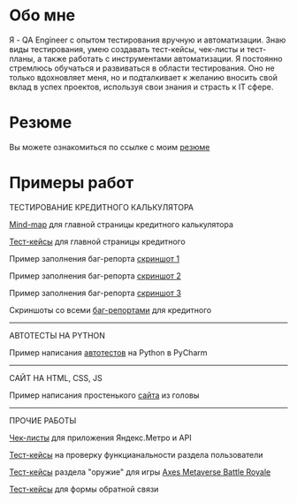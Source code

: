 # Обо мне
Я - QA Engineer с опытом тестирования вручную и автоматизации. Знаю виды тестирования, умею создавать тест-кейсы, чек-листы и тест-планы, а также работать с инструментами автоматизации. Я постоянно стремлюсь обучаться и развиваться в области тестирования. Оно не только вдохновляет меня, но и подталкивает к желанию вносить свой вклад в успех проектов, используя свои знания и страсть к IT сфере.

# Резюме
Вы можете ознакомиться по ссылке с моим [резюме](https://drive.google.com/file/d/1iXXCmc1i3KqIrbKD3AiXdL9odeucX9Xf/view?usp=sharing)

# Примеры работ

ТЕСТИРОВАНИЕ КРЕДИТНОГО КАЛЬКУЛЯТОРА

[Mind-map](https://drive.google.com/file/d/1cR7k_4FXHZ356Z_mol6dsjuSmfDUOVKS/view?usp=sharing) для главной страницы кредитного калькулятора

[Тест-кейсы](https://docs.google.com/spreadsheets/d/1Gvc4o4-ypXTcJIJ6TZSZ60L1TPz9jbN7aapsM49E06E/edit?usp=sharing) для главной страницы кредитного

Пример заполнения баг-репорта [скриншот 1](https://drive.google.com/file/d/1QUTBWtTGO8B3ppP5HFc6a0nAyTqvorst/view?usp=sharing)

Пример заполнения баг-репорта [скриншот 2](https://drive.google.com/file/d/13jMTxaNL4Pl7WPx7CBSVO3JUm6wjne-8/view?usp=sharing)

Пример заполнения баг-репорта [скриншот 3](https://drive.google.com/file/d/1FJNIKZglKVhFGDyZhMLqMcCmYMpJS8Nh/view?usp=sharing)

Скриншоты со всеми [баг-репортами](https://drive.google.com/drive/folders/1neW_hQZYm0KXbKOxgv0mFtgrp_Wyo8os?usp=sharing) для кредитного

-------------------------------------------------------------------------------------------------------------------------------------------------------------------

АВТОТЕСТЫ НА PYTHON

Пример написания [автотестов](https://github.com/StyletTiger/Page-Object/tree/master) на Python в PyCharm

-------------------------------------------------------------------------------------------------------------------------------------------------------------------

САЙТ НА HTML, CSS, JS

Пример написания простенького [сайта](https://codepen.io/Stylet-Tiger/pen/GRzdPRo) из головы

-------------------------------------------------------------------------------------------------------------------------------------------------------------------

ПРОЧИЕ РАБОТЫ

[Чек-листы](https://docs.google.com/spreadsheets/d/1P0nXBQbuMsnFFj1U_OdlGe0h0nI8-Fwi0oiu0sT8yn0/edit?usp=sharing) для приложения Яндекс.Метро и API

[Тест-кейсы](https://docs.google.com/spreadsheets/d/1m2wLAVZ-DEKEX3xU0XJWAmTxx4jQ-kl_Rr4J69ATA1E/edit?usp=sharing) на проверку функцианальности раздела пользователи

[Тест-кейсы](https://docs.google.com/spreadsheets/d/1sxWTSdQPtmlbJDc8EKxg1GCK3ACVkU3yOWy1ztaz4io/edit?usp=sharing) раздела "оружие" для игры [Axes Metaverse Battle Royale](https://play.google.com/store/apps/details?id=axes.metaverse.battleground&hl=en)

[Тест-кейсы](https://docs.google.com/spreadsheets/d/10Pzn__dkYH0pwC-DKoRDkOKtnS07rsaHBrBFdOwPKs4/edit?usp=sharing) для формы обратной связи
